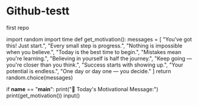 # Github-testt
first repo

import random
import time
def get_motivation():
    messages = [
        "You’ve got this! Just start.",
        "Every small step is progress.",
        "Nothing is impossible when you believe.",
        "Today is the best time to begin.",
        "Mistakes mean you're learning.",
        "Believing in yourself is half the journey.",
        "Keep going — you're closer than you think.",
        "Success starts with showing up.",
        "Your potential is endless.",
        "One day or day one — you decide."
    ]
    return random.choice(messages)

if __name__ == "__main__":
    print("🌟 Today's Motivational Message:")
    print(get_motivation())
input()
